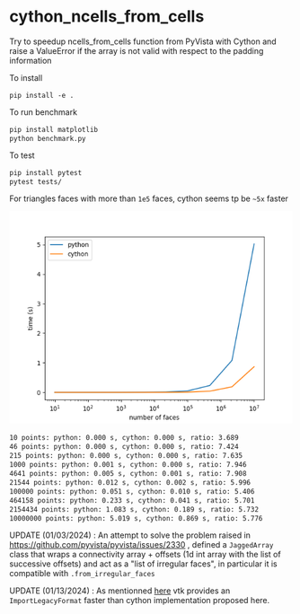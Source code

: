 # cython_ncells_from_cells
Try to speedup ncells_from_cells function from PyVista with Cython and raise a ValueError if the array is not valid with respect to the padding information

To install

```
pip install -e .
```

To run benchmark

```
pip install matplotlib
python benchmark.py
```

To test
```
pip install pytest
pytest tests/
```

For triangles faces with more than `1e5` faces, cython seems tp be `~5x` faster

![](benchmark.png)

```
10 points: python: 0.000 s, cython: 0.000 s, ratio: 3.689
46 points: python: 0.000 s, cython: 0.000 s, ratio: 7.424
215 points: python: 0.000 s, cython: 0.000 s, ratio: 7.635
1000 points: python: 0.001 s, cython: 0.000 s, ratio: 7.946
4641 points: python: 0.005 s, cython: 0.001 s, ratio: 7.908
21544 points: python: 0.012 s, cython: 0.002 s, ratio: 5.996
100000 points: python: 0.051 s, cython: 0.010 s, ratio: 5.406
464158 points: python: 0.233 s, cython: 0.041 s, ratio: 5.701
2154434 points: python: 1.083 s, cython: 0.189 s, ratio: 5.732
10000000 points: python: 5.019 s, cython: 0.869 s, ratio: 5.776
```

UPDATE (01/03/2024) : An attempt to solve the problem raised in https://github.com/pyvista/pyvista/issues/2330 , defined a `JaggedArray` class that wraps a connectivity array + offsets (1d int array with the list of successive offsets) and act as a "list of irregular faces", in particular it is compatible with `.from_irregular_faces`

UPDATE (01/13/2024) : As mentionned [here](https://github.com/pyvista/pyvista/discussions/5393#discussioncomment-8113925) vtk provides an `ImportLegacyFormat` faster than cython implementation proposed here.


